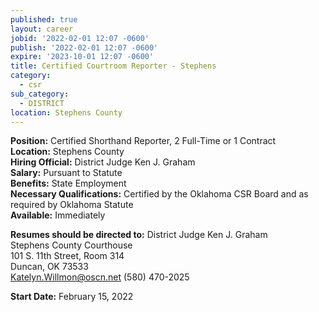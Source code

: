 ```yaml
---
published: true
layout: career
jobid: '2022-02-01 12:07 -0600'
publish: '2022-02-01 12:07 -0600'
expire: '2023-10-01 12:07 -0600'
title: Certified Courtroom Reporter - Stephens
category:
  - csr
sub_category:
  - DISTRICT
location: Stephens County
---
```

**Position:** Certified Shorthand Reporter, 2 Full-Time or 1 Contract  
**Location:** Stephens County   
**Hiring Official:** District Judge Ken J. Graham  
**Salary:** Pursuant to Statute  
**Benefits:** State Employment  
**Necessary Qualifications:** Certified by the Oklahoma CSR Board and as required by Oklahoma Statute  
**Available:** Immediately

**Resumes should be directed to:**
District Judge Ken J. Graham  
Stephens County Courthouse  
101 S. 11th Street, Room 314  
Duncan, OK 73533  
[Katelyn.Willmon@oscn.net](mailto:Katelyn.Willmon@oscn.net)
(580) 470-2025  

**Start Date:** February 15, 2022
